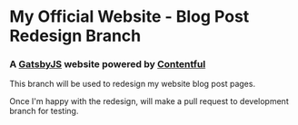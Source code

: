 # My Official Website - Blog Post Redesign Branch

### A [GatsbyJS](https://www.gatsbyjs.org/) website powered by [Contentful](https://contentful.com)

 
This branch will be used to redesign my website blog post pages.

Once I'm happy with the redesign, will make a pull request to development branch for testing.


